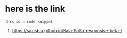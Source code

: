 # here is the link

``
this is a code snippet
``
1. https://sazisblu.github.io/Bala-SaSa-responsive-beta-/
